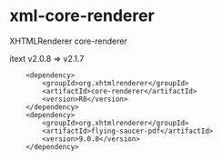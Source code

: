 # xml-core-renderer
XHTMLRenderer core-renderer

itext v2.0.8 => v2.1.7

<!-- 配合 itext 2.1.7 html转pdf -->
		<dependency>
			<groupId>org.xhtmlrenderer</groupId>
			<artifactId>core-renderer</artifactId>
			<version>R8</version>
		</dependency>
		<dependency>
			<groupId>org.xhtmlrenderer</groupId>
			<artifactId>flying-saucer-pdf</artifactId>
			<version>9.0.8</version>
		</dependency>
